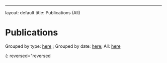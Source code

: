 ---
layout: default
title: Publications (All)
# Publications

Grouped by type: [here](publications-type) ; Grouped by date: [here](publications-date); All: [here](publications-all)

{: reversed="reversed

